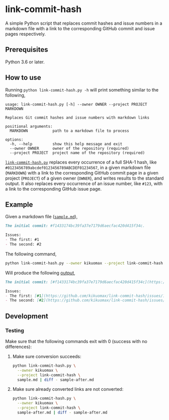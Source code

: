 # link-commit-hash

A simple Python script that replaces commit hashes and issue numbers in a markdown file with a link to the corresponding GitHub commit and issue pages respectively.

## Prerequisites

Python 3.6 or later.

## How to use

Running `python link-commit-hash.py -h` will print something similar to the following,

```
usage: link-commit-hash.py [-h] --owner OWNER --project PROJECT MARKDOWN

Replaces Git commit hashes and issue numbers with markdown links

positional arguments:
  MARKDOWN           path to a markdown file to process

options:
  -h, --help         show this help message and exit
  --owner OWNER      owner of the repository (required)
  --project PROJECT  project name of the repository (required)
```

[`link-commit-hash.py`](./link-commit-hash.py) replaces every occurrence of a full SHA-1 hash, like `#0123456789abcdef0123456789ABCDEF01234567`, in a given markdown file (`MARKDOWN`) with a link to the corresponding GitHub commit page in a given project (`PROJECT`) of a given owner (`OWNER`), and writes results to the standard output.
It also replaces every occurrence of an issue number, like `#123`, with a link to the corresponding GitHub issue page.

## Example

Given a markdown file ([`sample.md`](./sample.md)),

```md
The initial commit: #f1433174bc39fa37e7179d6aecfac420d415f34c.

Issues:
- The first: #1
- The second: #2
```

The following command,

```sh
python link-commit-hash.py --owner kikuomax --project link-commit-hash sample.md
```

Will produce the following [output](./sample-after.md),

```md
The initial commit: [#f1433174bc39fa37e7179d6aecfac420d415f34c](https://github.com/kikuomax/link-commit-hash/commit/f1433174bc39fa37e7179d6aecfac420d415f34c).

Issues:
- The first: [#1](https://github.com/kikuomax/link-commit-hash/issues/1)
- The second: [#2](https://github.com/kikuomax/link-commit-hash/issues/2)
```

## Development

### Testing

Make sure that the following commands exit with 0 (success with no differences):

1. Make sure conversion succeeds:

    ```sh
    python link-commit-hash.py \
      --owner kikuomax \
      --project link-commit-hash \
      sample.md | diff - sample-after.md
    ```

2. Make sure already converted links are not converted:

    ```sh
    python link-commit-hash.py \
      --owner kikuomax \
      --project link-commit-hash \
      sample-after.md | diff - sample-after.md
    ```